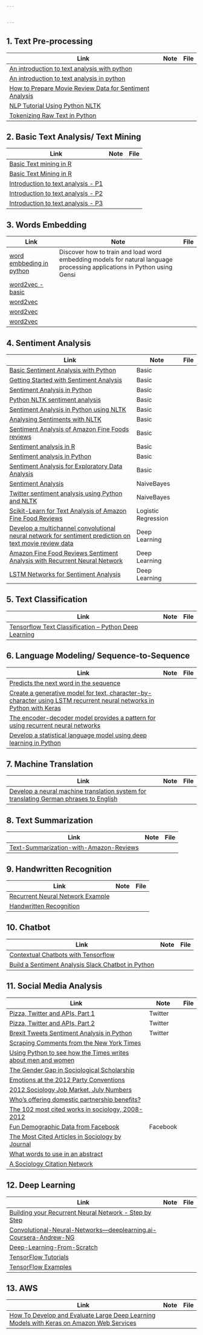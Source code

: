 ```yaml
---


---
```


<h2 id="text-pre-processing">1. Text Pre-processing</h2>

<table>
<thead>
<tr>
<th>Link</th>
<th>Note</th>
<th>File</th>
</tr>
</thead>
<tbody>
<tr>
<td><a href="http://nealcaren.web.unc.edu/an-introduction-to-text-analysis-with-python-part-2/">An introduction to text analysis with python</a></td>
<td></td>
<td></td>
</tr>
<tr>
<td><a href="https://www.digitalvidya.com/blog/an-introduction-to-text-analysis-in-python/">An introduction to text analysis in python</a></td>
<td></td>
<td></td>
</tr>
<tr>
<td><a href="https://machinelearningmastery.com/prepare-movie-review-data-sentiment-analysis/">How to Prepare Movie Review Data for Sentiment Analysis</a></td>
<td></td>
<td></td>
</tr>
<tr>
<td><a href="https://dzone.com/articles/nlp-tutorial-using-python-nltk-simple-examples">NLP Tutorial Using Python NLTK</a></td>
<td></td>
<td></td>
</tr>
<tr>
<td><a href="http://jeffreyfossett.com/2014/04/25/tokenizing-raw-text-in-python.html">Tokenizing Raw Text in Python</a></td>
<td></td>
<td></td>
</tr>
</tbody>
</table><h2 id="basic-text-analysis-text-mining">2. Basic Text Analysis/ Text Mining</h2>

<table>
<thead>
<tr>
<th>Link</th>
<th>Note</th>
<th>File</th>
</tr>
</thead>
<tbody>
<tr>
<td><a href="https://www.datacamp.com/courses/intro-to-text-mining-bag-of-words">Basic Text mining in R</a></td>
<td></td>
<td></td>
</tr>
<tr>
<td><a href="https://datacritics.com/2018/02/21/organizing-your-first-text-mining-project/">Basic Text Mining in R</a></td>
<td></td>
<td></td>
</tr>
<tr>
<td><a href="http://nealcaren.web.unc.edu/an-introduction-to-text-analysis-with-python-part-1/">Introduction to text analysis - P1</a></td>
<td></td>
<td></td>
</tr>
<tr>
<td><a href="http://nealcaren.web.unc.edu/an-introduction-to-text-analysis-with-python-part-2/">Introduction to text analysis - P2</a></td>
<td></td>
<td></td>
</tr>
<tr>
<td><a href="http://nealcaren.web.unc.edu/an-introduction-to-text-analysis-with-python-part-3/">Introduction to text analysis - P3</a></td>
<td></td>
<td></td>
</tr>
</tbody>
</table><h2 id="words-embedding">3. Words Embedding</h2>

<table>
<thead>
<tr>
<th>Link</th>
<th>Note</th>
<th>File</th>
</tr>
</thead>
<tbody>
<tr>
<td><a href="https://machinelearningmastery.com/develop-word-embeddings-python-gensim/">word embbeding in python</a></td>
<td>Discover how to train and load word embedding models for natural language processing applications in Python using Gensi</td>
<td></td>
</tr>
<tr>
<td><a href="https://github.com/tensorflow/tensorflow/blob/r1.10/tensorflow/examples/tutorials/word2vec/word2vec_basic.py">word2vec - basic</a></td>
<td></td>
<td></td>
</tr>
<tr>
<td><a href="https://github.com/tensorflow/models/blob/master/tutorials/embedding/word2vec.py">word2vec</a></td>
<td></td>
<td></td>
</tr>
<tr>
<td><a href="https://github.com/nlintz/TensorFlow-Tutorials/blob/master/08_word2vec.ipynb">word2vec</a></td>
<td></td>
<td></td>
</tr>
<tr>
<td><a href="https://www.tensorflow.org/tutorials/representation/word2vec">word2vec</a></td>
<td></td>
<td></td>
</tr>
</tbody>
</table><h2 id="sentiment-analysis">4. Sentiment Analysis</h2>

<table>
<thead>
<tr>
<th>Link</th>
<th>Note</th>
<th>File</th>
</tr>
</thead>
<tbody>
<tr>
<td><a href="http://fjavieralba.com/basic-sentiment-analysis-with-python.html">Basic Sentiment Analysis with Python</a></td>
<td>Basic</td>
<td></td>
</tr>
<tr>
<td><a href="https://nlpforhackers.io/sentiment-analysis-intro/">Getting Started with Sentiment Analysis</a></td>
<td>Basic</td>
<td></td>
</tr>
<tr>
<td><a href="http://andybromberg.com/sentiment-analysis-python/">Sentiment Analysis in Python</a></td>
<td>Basic</td>
<td></td>
</tr>
<tr>
<td><a href="https://www.kaggle.com/ngyptr/python-nltk-sentiment-analysis">Python NLTK sentiment analysis</a></td>
<td>Basic</td>
<td></td>
</tr>
<tr>
<td><a href="https://www.researchgate.net/publication/312176414_Sentiment_Analysis_in_Python_using_NLTK">Sentiment Analysis in Python using NLTK</a></td>
<td>Basic</td>
<td></td>
</tr>
<tr>
<td><a href="https://opensourceforu.com/2016/12/analysing-sentiments-nltk/">Analysing Sentiments with NLTK</a></td>
<td>Basic</td>
<td></td>
</tr>
<tr>
<td><a href="https://evantamle.wordpress.com/2015/05/11/sentiment-analysis-of-amazon-fine-foods-reviews/">Sentiment Analysis of Amazon Fine Foods reviews</a></td>
<td>Basic</td>
<td></td>
</tr>
<tr>
<td><a href="https://www.quantinsti.com/blog/sentiment-analysis-in-trading/">Sentiment analysis in R</a></td>
<td>Basic</td>
<td></td>
</tr>
<tr>
<td><a href="https://www.quantinsti.com/blog/sentiment-analysis-news-python/">Sentiment analysis in Python</a></td>
<td>Basic</td>
<td></td>
</tr>
<tr>
<td><a href="https://programminghistorian.org/en/lessons/sentiment-analysis">Sentiment Analysis for Exploratory Data Analysis</a></td>
<td>Basic</td>
<td></td>
</tr>
<tr>
<td><a href="https://pythonspot.com/python-sentiment-analysis/">Sentiment Analysis</a></td>
<td>NaiveBayes</td>
<td></td>
</tr>
<tr>
<td><a href="https://www.laurentluce.com/posts/twitter-sentiment-analysis-using-python-and-nltk/">Twitter sentiment analysis using Python and NLTK</a></td>
<td>NaiveBayes</td>
<td></td>
</tr>
<tr>
<td><a href="https://towardsdatascience.com/scikit-learn-for-text-analysis-of-amazon-fine-food-reviews-ea3b232c2c1b">Scikit-Learn for Text Analysis of Amazon Fine Food Reviews</a></td>
<td>Logistic Regression</td>
<td></td>
</tr>
<tr>
<td><a href="https://machinelearningmastery.com/develop-n-gram-multichannel-convolutional-neural-network-sentiment-analysis/">Develop a multichannel convolutional neural network for sentiment prediction on text movie review data</a></td>
<td>Deep Learning</td>
<td></td>
</tr>
<tr>
<td><a href="https://github.com/yanndupis/RNN-Amazon-Fine-Food-Reviews">Amazon Fine Food Reviews Sentiment Analysis with Recurrent Neural Network</a></td>
<td>Deep Learning</td>
<td></td>
</tr>
<tr>
<td><a href="http://www.deeplearning.net/tutorial/lstm.html#code">LSTM Networks for Sentiment Analysis</a></td>
<td>Deep Learning</td>
<td></td>
</tr>
</tbody>
</table><h2 id="text-classification">5. Text Classification</h2>

<table>
<thead>
<tr>
<th>Link</th>
<th>Note</th>
<th>File</th>
</tr>
</thead>
<tbody>
<tr>
<td><a href="https://sourcedexter.com/tensorflow-text-classification-python/">Tensorflow Text Classification – Python Deep Learning</a></td>
<td></td>
<td></td>
</tr>
</tbody>
</table><h2 id="language-modeling-sequence-to-sequence">6. Language Modeling/ Sequence-to-Sequence</h2>

<table>
<thead>
<tr>
<th>Link</th>
<th>Note</th>
<th>File</th>
</tr>
</thead>
<tbody>
<tr>
<td><a href="https://machinelearningmastery.com/develop-character-based-neural-language-model-keras/">Predicts the next word in the sequence</a></td>
<td></td>
<td></td>
</tr>
<tr>
<td><a href="https://machinelearningmastery.com/text-generation-lstm-recurrent-neural-networks-python-keras/">Create a generative model for text, character-by-character using LSTM recurrent neural networks in Python with Keras</a></td>
<td></td>
<td></td>
</tr>
<tr>
<td><a href="https://machinelearningmastery.com/define-encoder-decoder-sequence-sequence-model-neural-machine-translation-keras/">The encoder-decoder model provides a pattern for using recurrent neural networks</a></td>
<td></td>
<td></td>
</tr>
<tr>
<td><a href="https://machinelearningmastery.com/how-to-develop-a-word-level-neural-language-model-in-keras/">Develop a statistical language model using deep learning in Python</a></td>
<td></td>
<td></td>
</tr>
</tbody>
</table><h2 id="machine-translation">7. Machine Translation</h2>

<table>
<thead>
<tr>
<th>Link</th>
<th>Note</th>
<th>File</th>
</tr>
</thead>
<tbody>
<tr>
<td><a href="https://machinelearningmastery.com/develop-neural-machine-translation-system-keras/">Develop a neural machine translation system for translating German phrases to English</a></td>
<td></td>
<td></td>
</tr>
</tbody>
</table><h2 id="text-summarization">8. Text Summarization</h2>

<table>
<thead>
<tr>
<th>Link</th>
<th>Note</th>
<th>File</th>
</tr>
</thead>
<tbody>
<tr>
<td><a href="https://github.com/Currie32/Text-Summarization-with-Amazon-Reviews">Text-Summarization-with-Amazon-Reviews</a></td>
<td></td>
<td></td>
</tr>
</tbody>
</table><h2 id="handwritten-recognition">9. Handwritten Recognition</h2>

<table>
<thead>
<tr>
<th>Link</th>
<th>Note</th>
<th>File</th>
</tr>
</thead>
<tbody>
<tr>
<td><a href="https://github.com/aymericdamien/TensorFlow-Examples/blob/master/notebooks/3_NeuralNetworks/recurrent_network.ipynb">Recurrent Neural Network Example</a></td>
<td></td>
<td></td>
</tr>
<tr>
<td><a href="https://github.com/nlintz/TensorFlow-Tutorials/blob/master/07_lstm.ipynb">Handwritten Recognition</a></td>
<td></td>
<td></td>
</tr>
</tbody>
</table><h2 id="chatbot">10. Chatbot</h2>

<table>
<thead>
<tr>
<th>Link</th>
<th>Note</th>
<th>File</th>
</tr>
</thead>
<tbody>
<tr>
<td><a href="https://chatbotsmagazine.com/contextual-chat-bots-with-tensorflow-4391749d0077">Contextual Chatbots with Tensorflow</a></td>
<td></td>
<td></td>
</tr>
<tr>
<td><a href="https://blog.algorithmia.com/sentiment-analysis-slack-chatbot-python/">Build a Sentiment Analysis Slack Chatbot in Python</a></td>
<td></td>
<td></td>
</tr>
</tbody>
</table><h2 id="social-media-analysis">11. Social Media Analysis</h2>

<table>
<thead>
<tr>
<th>Link</th>
<th>Note</th>
<th>File</th>
</tr>
</thead>
<tbody>
<tr>
<td><a href="http://nealcaren.web.unc.edu/pizza-twitter-and-apis/">Pizza, Twitter and APIs, Part 1</a></td>
<td>Twitter</td>
<td></td>
</tr>
<tr>
<td><a href="http://nealcaren.web.unc.edu/pizza-twitter-and-apis-part-ii/">Pizza, Twitter and APIs, Part 2</a></td>
<td>Twitter</td>
<td></td>
</tr>
<tr>
<td><a href="https://datascienceplus.com/brexit-tweets-sentiment-analysis-in-python/">Brexit Tweets Sentiment Analysis in Python</a></td>
<td>Twitter</td>
<td></td>
</tr>
<tr>
<td><a href="http://nealcaren.web.unc.edu/scraping-comments-from-the-new-york-times/">Scraping Comments from the New York Times</a></td>
<td></td>
<td></td>
</tr>
<tr>
<td><a href="http://nbviewer.jupyter.org/gist/nealcaren/5105037">Using Python to see how the Times writes about men and women</a></td>
<td></td>
<td></td>
</tr>
<tr>
<td><a href="http://nealcaren.web.unc.edu/gender-gap/">The Gender Gap in Sociological Scholarship</a></td>
<td></td>
<td></td>
</tr>
<tr>
<td><a href="http://nealcaren.web.unc.edu/emotions-at-the-2012-party-conventions/">Emotions at the 2012 Party Conventions</a></td>
<td></td>
<td></td>
</tr>
<tr>
<td><a href="http://nealcaren.web.unc.edu/2012-sociology-job-market-july-numbers/">2012 Sociology Job Market, July Numbers</a></td>
<td></td>
<td></td>
</tr>
<tr>
<td><a href="http://nealcaren.web.unc.edu/whos-offering-domestic-partnership-benefits/">Who’s offering domestic partnership benefits?</a></td>
<td></td>
<td></td>
</tr>
<tr>
<td><a href="http://nealcaren.web.unc.edu/the-102-most-cited-works-in-sociology-2008-2012/">The 102 most cited works in sociology, 2008-2012</a></td>
<td></td>
<td></td>
</tr>
<tr>
<td><a href="http://nealcaren.web.unc.edu/fun-demographic-data-from-facebook/">Fun Demographic Data from Facebook</a></td>
<td>Facebook</td>
<td></td>
</tr>
<tr>
<td><a href="http://nealcaren.web.unc.edu/the-most-cited-articles-in-sociology-by-journal/">The Most Cited Articles in Sociology by Journal</a></td>
<td></td>
<td></td>
</tr>
<tr>
<td><a href="http://nealcaren.web.unc.edu/our-findings-show/">What words to use in an abstract</a></td>
<td></td>
<td></td>
</tr>
<tr>
<td><a href="http://nealcaren.web.unc.edu/a-sociology-citation-network/">A Sociology Citation Network</a></td>
<td></td>
<td></td>
</tr>
</tbody>
</table><h2 id="deep-learning">12. Deep Learning</h2>

<table>
<thead>
<tr>
<th>Link</th>
<th>Note</th>
<th>File</th>
</tr>
</thead>
<tbody>
<tr>
<td><a href="https://github.com/Kulbear/deep-learning-coursera/blob/master/Sequence%20Models/Building%20a%20Recurrent%20Neural%20Network%20-%20Step%20by%20Step%20-%20v2.ipynb">Building your Recurrent Neural Network - Step by Step</a></td>
<td></td>
<td></td>
</tr>
<tr>
<td><a href="https://github.com/nishusharma1608/Convolutional-Neural-Networks---deeplearning.ai-Coursera-Andrew-NG">Convolutional-Neural-Networks—deeplearning.ai-Coursera-Andrew-NG</a></td>
<td></td>
<td></td>
</tr>
<tr>
<td><a href="https://github.com/emilwallner/Deep-Learning-From-Scratch">Deep-Learning-From-Scratch</a></td>
<td></td>
<td></td>
</tr>
<tr>
<td><a href="https://github.com/nlintz/TensorFlow-Tutorials">TensorFlow Tutorials</a></td>
<td></td>
<td></td>
</tr>
<tr>
<td><a href="https://github.com/aymericdamien/TensorFlow-Examples">TensorFlow Examples</a></td>
<td></td>
<td></td>
</tr>
</tbody>
</table><h2 id="aws">13. AWS</h2>

<table>
<thead>
<tr>
<th>Link</th>
<th>Note</th>
<th>File</th>
</tr>
</thead>
<tbody>
<tr>
<td><a href="https://machinelearningmastery.com/develop-evaluate-large-deep-learning-models-keras-amazon-web-services/">How To Develop and Evaluate Large Deep Learning Models with Keras on Amazon Web Services</a></td>
<td></td>
<td></td>
</tr>
</tbody>
</table>
